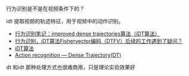 
行为识别是不是在视频条件下的？


idt 提取视频的轨迹特征，用于视频中的动作识别。

- [行为识别笔记：improved dense trajectories算法（iDT算法）](https://blog.csdn.net/wzmsltw/article/details/53023363)
- [行为识别，iDT算法Fishervector编码（DTFV）后续的工作遇到了疑问？](https://www.zhihu.com/question/273812711/answer/370261822)
- [iDT算法](https://blog.csdn.net/dream_catcher_10/article/details/47834631)
- [Action recognition — Dense Trajectory(DT)](https://zhuanlan.zhihu.com/p/27796806)


dt 和idt 那种处理方式也很难商用，只是理论实验效果好
